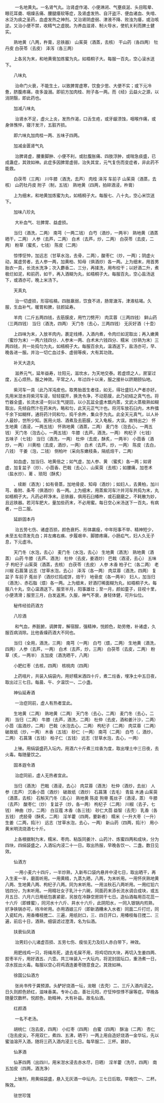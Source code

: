 <!-- { "loadSidebar": true } -->
　　 一名地黄丸。一名肾气丸。治肾虚作渴、小便淋闭、气壅痰涎、头目眩晕、眼花耳聋、咽燥舌痛、腰腿痿软等症，及肾虚发热、自汗盗汗、便血诸血、失喑、水泛为痰之圣药，血虚发热之神剂。又治肾阴虚弱、津液不降、败浊为痿，或治咳逆。又治小便不禁，收精气之虚脱。为养血滋肾、制火导水，使机关利而脾土健实。

　　熟地黄（八两，杵膏，忌铁器） 山茱萸（酒蒸，去核） 干山药（各四两） 牡丹皮 白茯苓（去皮） 泽泻（各三两）

　　上各另为末，和地黄膏加炼蜜为丸，如梧桐子大。每服一百丸，空心滚水送下。

　　八味丸

　　 治命门火衰，不能生土，以致脾胃虚寒，饮食少思、大便不实；或下元冷惫，脐腹疼痛，夜多漩溺。即前方加肉桂、附子各一两。而《经》云益火之源，以消阴翳，即此药也。

　　加减八味丸

　　 治肾水不足，虚火上炎，发热作渴，口舌生疮，或牙龈溃蚀，咽喉作痛，或身体憔悴，寝汗发汗，五脏齐损。

　　即六味丸加肉桂一两、五味子四两。

　　加减金匮肾气丸

　　 治脾肾虚，腰重脚肿、小便不利，或肚腹胀痛、四肢浮肿，或喘急痰盛，已成蛊症，其效如神。此症多因脾胃虚弱，治失其宜，元气复伤而变症者，非此药不能救。

　　白茯苓（三两） 川牛膝（酒洗，去芦） 肉桂 泽泻 车前子 山茱萸（酒蒸，去核） 山药牡丹皮 附子（制，五钱） 熟地黄（四两，拍碎酒浸，杵膏）

　　上为细末，和地黄加炼蜜为丸，如梧桐子大。每服七、八十丸，空心米饮送下。

　　加味八珍丸

　　 大补血气、壮脾胃、益虚损。

　　当归（酒洗，二两） 南芎（一两二钱） 白芍（酒炒，一两半） 熟地黄（酒蒸晒干，二两） 人参（去芦，二两） 白术（去芦，炒，二两） 白茯苓（去皮，二两） 粉草（蜜炙，七钱） 陈皮（二两）

　　惊悸怔忡，加远志（甘草水泡，去骨，二两），酸枣仁（炒，一两）；阴虚火动，属虚劳者，去人参一两，加黄柏、知母（俱酒炒）各一两。上为细末，用首男胎衣一具，长流水洗净；次入麝香二、三分，再揉洗，用布绞干；以好酒二升，煮极烂如泥，和前药，如干，再入酒糊为丸，如梧桐子大。每服百丸，空心盐汤送下，或酒亦可，晚上米汤下。

　　天真丸

　　 治一切虚损，形容枯槁，四肢羸弱，饮食不进，肠胃溏泻，津液枯竭。久服，生血补气，暖胃和脾，驻颜延寿。

　　羊肉（二斤五两四钱，去筋膜皮，用竹刀劈开） 肉苁蓉（三两四钱） 鲜山药（三两四钱） 当归（酒洗，四两） 天门冬（去心，三两四钱） 无灰好酒（十壶）

　　上四味为末，入放羊肉内，裹定线缚，入酒内煮，令肉烂如泥取出；再入嫩黄 （蜜炒为末）一两六钱四分、人参末一两、白术末六钱四分、糯米（炒熟为末）三两四钱，共一处捣匀为丸，如梧桐子大。每服百余丸，温酒送下，盐汤亦可，早、晚各进一服。并治一切亡血过多、虚弱等疾，大有其功效。

　　补天大造丸

　　 滋养元气，延年益寿，壮阳元，滋坎水，为天地交泰。若虚烦之人，房室过度，五心烦热，服之神效。平常之人，年过四十以来，服之接补以跻期颐仙地。

　　紫河车一具（此乃浑沌皮也。取男胎首生者佳，如无，得壮盛妇人产者亦好。先用米泔水将紫河车浸，轻轻摆开，换洗令净，不动筋膜，此乃初结之真气也。将竹器全盛，长流水浸一刻以生气提回，以小瓦盆全盛木甑内蒸，文武火蒸极熟如糊取出，先倾自然汁在药末内，略和匀，此天元正气汁也。将河车放石臼内，木杵擂千余下如糊样，通将药汁同和匀，捣千余杵，集众手为丸。此全天元真气，以人补人最妙，世所少知。医用火焙、酒煮及去筋膜，又入龟板，大误。故特出之） 怀生地黄（酒浸，一两五钱） 怀熟地黄（酒蒸，二两） 麦门冬（泡去心，一两五钱） 天门冬（泡去心，一两五钱） 牛膝（去芦，酒洗，一两） 枸杞子（七钱） 五味子（七钱） 当归（酒洗，一两） 杜仲（去皮，酥炙，一两半） 小茴香（酒炒，一两） 川黄柏（去皮，酒炒，一两） 白术（去芦，炒，一两） 陈皮（去白，八钱） 干姜（泡，二钱） 侧柏叶（采向东嫩枝条，隔纸焙干，二两）

　　如血虚，加当归、地黄倍之；如气虚，加人参、黄 （蜜炙）各一两；如肾虚，加复盆子（炒）、小茴香、巴戟（去心）、山茱萸（去核）；如腰痛，加苍术（盐水炒）、萆 、琐阳（酥炙）

　　、续断（酒洗）；如有骨蒸，加地骨皮、知母（酒炒）；如妇人，去黄柏，加川芎、香附、条芩（俱酒炒）各一两。上为细末，用蒸紫河车汁并河车共捣为末，丸如梧桐子大。凡药必秤净末。忌铁器，俱用石臼椿杵，或石磨磨之，不耗散为妙，且远铁器。若河车肥大，量加些药末，不必用蜜。每日空心米汤送下一百丸，有病者，一日二服。

　　延龄固本丹

　　 治五劳七伤、诸虚百损，颜色衰朽、形体羸瘦，中年阳事不举、精神短少，未至五旬须发先白；并左瘫右痪、步履艰辛、脚膝疼痛，小肠疝气，妇人久无子息，下元虚冷。

　　天门冬（水泡，去心） 麦门冬（水泡，去心） 生地黄（酒洗） 熟地黄（酒蒸） 山药 牛膝（去芦、酒洗） 杜仲（去皮，姜酒炒） 巴戟（酒浸，去心） 五味子 枸杞子 山茱萸（酒蒸，去核） 白茯苓（去皮） 人参 木香 柏子仁（各二两） 老川椒 石菖蒲 远志（甘草水泡，去心） 泽泻（各一两） 肉苁蓉（酒洗，四两） 复盆子 车前子 菟丝子（酒炒烂捣成饼，焙干） 地骨皮（各一两半） 妇人，加当归（酒洗）、赤石脂（煨）各一两。上为细末，好酒打稀面糊为丸，如梧桐子大。每服八十丸，空心温酒送下。服至半月，阳事雄壮；至一月，颜如童子，目视十里，小便清滑；服至三月，白发返黑。久服，神气不衰，身轻体健，可升仙位。

　　秘传经验药酒方

　　八珍酒

　　 和气血，养脏腑，调脾胃，解宿酲，强精神，悦颜色，助劳倦，补诸虚，久服百病消除。比他香燥药酒大不同也。

　　当归（全用，酒洗，三两） 南芎（一两） 白芍（煨，二两） 生地黄（酒洗，四两） 人参（去芦，一两） 白术（去芦，炒，三两） 白茯苓（去皮，二两） 粉草（炙，一两半） 五加皮（酒洗晒干，八两）

　　小肥红枣（去核，四两） 核桃肉（四两）

　　上药咀片，共装入绢袋内，用好糯米酒四十斤，煮二炷香，埋净土中五日夜，取出过三七日。每晨、午、夕温饮一、二小盏。

　　神仙延寿酒

　　 一治症同前，虚人有热者宜此。

　　生地黄（二两） 熟地黄（二两） 天门冬（去心，二两） 麦门冬（去心，二两） 当归（二两） 牛膝（去芦，酒洗，二两） 杜仲（去皮，酒和姜汁沙，二两） 小茴（盐酒炒，二两） 巴戟（水泡去心，二两） 枸杞子（二两） 肉苁蓉（二两） 破故纸（炒，一两） 木香（五钱） 砂仁（一两） 南芎（二两） 白芍（，酒炒，二两） 石菖蒲（五钱） 柏子仁（五钱） 远志（甘草水泡，去心，一两）

　　上锉。用绢袋盛药入坛内，用酒六十斤煮三炷香为度，取出埋土中三日夜，去火毒。每随量饮之。

　　固本遐令酒

　　 治症同前，虚人无热者宜此。

　　当归（酒洗） 巴戟（酒浸，去心） 肉苁蓉（酒洗） 杜仲（酒炒，去丝） 人参（去芦） 沉香小茴（酒炒） 破故纸（酒炒） 石菖蒲（去毛） 青盐 木通 山茱萸（酒蒸，去核） 石斛天门冬（去心） 熟地黄 陈皮 狗脊 菟丝子（酒浸，蒸） 牛膝（去芦） 酸枣仁（炒） 复盆子（炒，各一两） 枸杞子（二两） 川椒（去子，七钱） 神曲（炒，二两） 白豆蔻 木香（各三钱） 砂仁大茴 益智（去壳） 乳香（各五钱） 虎胫骨（酥炙，二两） 淫羊藿（四两，要新者） 糯米（一升大枣（一升） 生姜（二两，捣汁） 远志（甘草水泡，去心，一两） 新山药（四两，捣汁） 用小黄米明流烧酒七十斤。

　　上各根据制为末，糯米、枣肉、粘饭同姜汁、山药汁、炼蜜四两和成块，分为四块，四绢袋盛之，入酒坛内浸二十一日。取出热服，早晚各饮一、二盏。数日见效。

　　仙酒方

　　 一用小麦六十四斤，一半炒熟，入新布口袋内悬井中浸七日，取出晒干，再入生麦一半，磨面听用。一用黄精，九蒸九晒，八两，为末听用。一用怀庆熟地黄八两、生地黄八两、枸杞子八两。同为末听用。一用淡秋石八两听用。一用红铅六钱四分，为末听用。一用精壮女子乳汁十六碗，同面药末添长流水调合成块，或五月五日、六月六日用纸包裹紧密，另放在冷静空房阴干七日。造仙酒每用百花蕊一十六斤（即蜂蜜），同河水十六斤、井水十六斤，此阴阳水，一同入银锅内煎熟，好净铁锅亦可，待冷听用。亦用酒娘三斤（即新酒糟未入水者）同面二斤打烂，同入瓷缸内，用香椿枝搅二、三遍，用纸封口，三、四日开口，用椿枝每日搅二、三遍，前后十日，酒熟，细袋滤过澄清，名为仙酒。

　　扶衰仙凤酒

　　 治男妇小儿诸虚百损、五劳七伤、瘦怯无力及妇人赤白带下，神效。

　　用肥线鸡一只，将绳吊死，退去毛屎不用，将鸡切四大块，再切入生姜四两、胶枣半斤，用好酒五、六壶。共三味装入一大坛内，将泥封固坛口，重汤煮一日，凉水拔出火毒。每服以空心将鸡酒连姜枣随意食之。其效如神。

　　徐国公仙酒方

　　 张尚书传于龚预源。头酽好烧酒一坛，龙眼（去壳）二、三斤入酒内浸之。日久则颜色娇红，滋味香美。专补心血，善壮元阳，疗怔忡惊悸不寐等症。早晚各随量饮数杯。悦颜色，助精神，大有补益。故名仙酒。

　　红颜酒

　　 一名不老汤。

　　胡桃仁（泡去皮，四两） 小红枣（四两） 白蜜（四两） 酥油（二两） 杏仁（泡去皮尖，不用双仁，煮四、五沸，晒干）一两上用自造好烧酒一金华坛，先以蜜油溶开入酒，随将三药入酒内浸三七日。每早服二、三杯。甚妙。

　　仙茅酒

　　仙茅四两（出四川，用米泔水浸去赤水尽，日晒） 淫羊藿（洗尽，四两） 南五加皮（四两，酒洗净）

　　上锉剂，用黄绢袋盛，悬入无灰酒一中坛内，三七日后取。早晚饮一、二杯。殊效。

　　驻世珍馐

